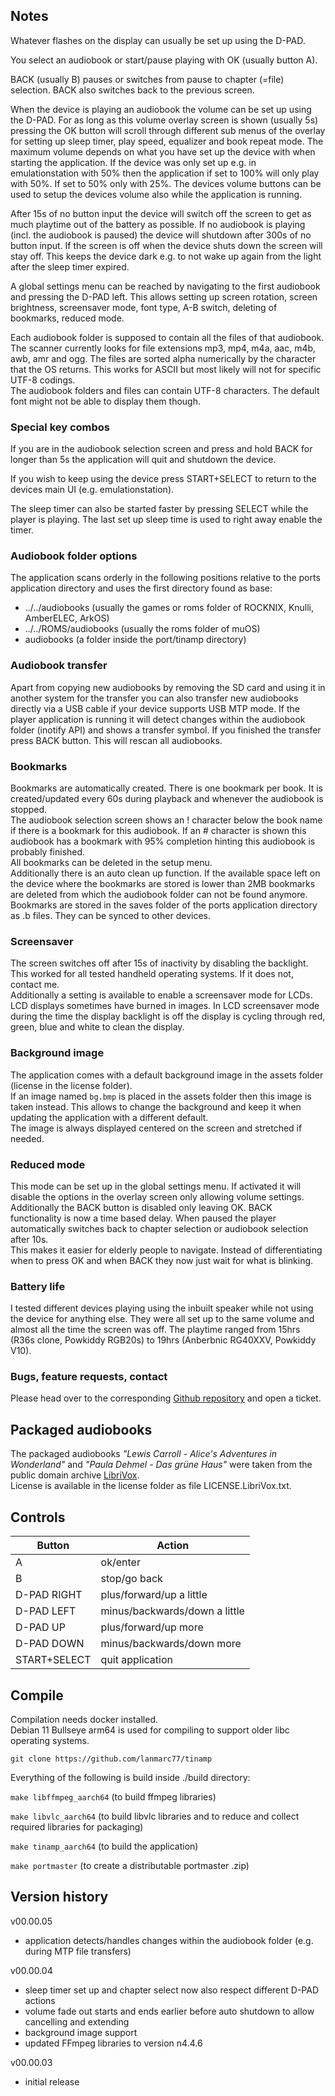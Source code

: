 ## Notes
Whatever flashes on the display can usually be set up using the D-PAD.  
  
You select an audiobook or start/pause playing with OK (usually button A).  
  
BACK (usually B) pauses or switches from pause to chapter (=file) selection. BACK also switches back to the previous screen.  
  
When the device is playing an audiobook the volume can be set up using the D-PAD. For as long as this volume overlay screen is shown (usually 5s) pressing the OK button will scroll through different sub menus of the overlay for setting up sleep timer, play speed, equalizer and book repeat mode. The maximum volume depends on what you have set up the device with when starting the application. If the device was only set up e.g. in emulationstation with 50% then the application if set to 100% will only play with 50%. If set to 50% only with 25%. The devices volume buttons can be used to setup the devices volume also while the application is running.  
  
After 15s of no button input the device will switch off the screen to get as much playtime out of the battery as possible. If no audiobook is playing (incl. the audiobook is paused) the device will shutdown after 300s of no button input. If the screen is off when the device shuts down the screen will stay off. This keeps the device dark e.g. to not wake up again from the light after the sleep timer expired.  
  
A global settings menu can be reached by navigating to the first audiobook and pressing the D-PAD left. This allows setting up screen rotation, screen brightness, screensaver mode, font type, A-B switch, deleting of bookmarks, reduced mode.  
  
Each audiobook folder is supposed to contain all the files of that audiobook. The scanner currently looks for file extensions mp3, mp4, m4a, aac, m4b, awb, amr and ogg. The files are sorted alpha numerically by the character that the OS returns. This works for ASCII but most likely will not for specific UTF-8 codings.  
The audiobook folders and files can contain UTF-8 characters. The default font might not be able to display them though.  
  
### Special key combos
If you are in the audiobook selection screen and press and hold BACK for longer than 5s the application will quit and shutdown the device.  
  
If you wish to keep using the device press START+SELECT to return to the devices main UI (e.g. emulationstation).  
  
The sleep timer can also be started faster by pressing SELECT while the player is playing. The last set up sleep time is used to right away enable the timer.  
  
### Audiobook folder options
The application scans orderly in the following positions relative to the ports application directory and uses the first directory found as base:  
- ../../audiobooks (usually the games or roms folder of ROCKNIX, Knulli, AmberELEC, ArkOS)
- ../../ROMS/audiobooks (usually the roms folder of muOS)
- audiobooks (a folder inside the port/tinamp directory)
  
### Audiobook transfer
Apart from copying new audiobooks by removing the SD card and using it in another system for the transfer you can also transfer new audiobooks directly via a USB cable if your device supports USB MTP mode. If the player application is running it will detect changes within the audiobook folder (inotify API) and shows a transfer symbol. If you finished the transfer press BACK button. This will rescan all audiobooks.  
  
### Bookmarks
Bookmarks are automatically created. There is one bookmark per book. It is created/updated every 60s during playback and whenever the audiobook is stopped.  
The audiobook selection screen shows an ! character below the book name if there is a bookmark for this audiobook. If an # character is shown this audiobook has a bookmark with 95% completion hinting this audiobook is probably finished.  
All bookmarks can be deleted in the setup menu.  
Additionally there is an auto clean up function. If the available space left on the device where the bookmarks are stored is lower than 2MB bookmarks are deleted from which the audiobook folder can not be found anymore.  
Bookmarks are stored in the saves folder of the ports application directory as .b files. They can be synced to other devices.  
  
### Screensaver
The screen switches off after 15s of inactivity by disabling the backlight. This worked for all tested handheld operating systems. If it does not, contact me.  
Additionally a setting is available to enable a screensaver mode for LCDs. LCD displays sometimes have burned in images. In LCD screensaver mode during the time the display backlight is off the display is cycling through red, green, blue and white to clean the display.  
  
### Background image
The application comes with a default background image in the assets folder (license in the license folder).  
If an image named ```bg.bmp``` is placed in the assets folder then this image is taken instead. This allows to change the background and keep it when updating the application with a different default.  
The image is always displayed centered on the screen and stretched if needed.  
  
### Reduced mode
This mode can be set up in the global settings menu. If activated it will disable the options in the overlay screen only allowing volume settings. Additionally the BACK button is disabled only leaving OK. BACK functionality is now a time based delay. When paused the player automatically switches back to chapter selection or audiobook selection after 10s.  
This makes it easier for elderly people to navigate. Instead of differentiating when to press OK and when BACK they now just wait for what is blinking.  
  
### Battery life
I tested different devices playing using the inbuilt speaker while not using the device for anything else. They were all set up to the same volume and almost all the time the screen was off. The playtime ranged from 15hrs (R36s clone, Powkiddy RGB20s) to 19hrs (Anberbnic RG40XXV, Powkiddy V10).  
  
### Bugs, feature requests, contact
Please head over to the corresponding [Github repository](https://github.com/lanmarc77/tinamp) and open a ticket.  
  
## Packaged audiobooks
The packaged audiobooks *"Lewis Carroll - Alice's Adventures in Wonderland"* and *"Paula Dehmel - Das grüne Haus"* were taken from the public domain archive [LibriVox](https://librivox.org/).  
License is available in the license folder as file LICENSE.LibriVox.txt.  
  
## Controls
| Button | Action |
|--|--|
|A|ok/enter|
|B|stop/go back|
|D-PAD RIGHT|plus/forward/up a little|
|D-PAD LEFT|minus/backwards/down a little|
|D-PAD UP|plus/forward/up more|
|D-PAD DOWN|minus/backwards/down more|
|START+SELECT|quit application|
  
## Compile
Compilation needs docker installed.  
Debian 11 Bullseye arm64 is used for compiling to support older libc operating systems.  

```git clone https://github.com/lanmarc77/tinamp```  
  
Everything of the following is build inside ./build directory:  

```make libffmpeg_aarch64``` (to build ffmpeg libraries)  

```make libvlc_aarch64``` (to build libvlc libraries and to reduce and collect required libraries for packaging)  

```make tinamp_aarch64``` (to build the application)  

```make portmaster``` (to create a distributable portmaster .zip)

## Version history
v00.00.05  

 - application detects/handles changes within the audiobook folder (e.g. during MTP file transfers)

v00.00.04  

 - sleep timer set up and chapter select now also respect different D-PAD actions
 - volume fade out starts and ends earlier before auto shutdown to allow cancelling and extending
 - background image support
 - updated FFmpeg libraries to version n4.4.6

v00.00.03  

 - initial release  

